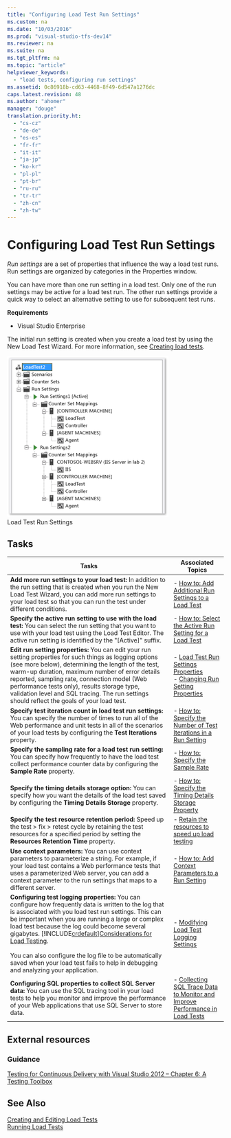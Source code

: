 ```yaml
---
title: "Configuring Load Test Run Settings"
ms.custom: na
ms.date: "10/03/2016"
ms.prod: "visual-studio-tfs-dev14"
ms.reviewer: na
ms.suite: na
ms.tgt_pltfrm: na
ms.topic: "article"
helpviewer_keywords: 
  - "load tests, configuring run settings"
ms.assetid: 0c86918b-cd63-4468-8f49-6d547a1276dc
caps.latest.revision: 48
ms.author: "ahomer"
manager: "douge"
translation.priority.ht: 
  - "cs-cz"
  - "de-de"
  - "es-es"
  - "fr-fr"
  - "it-it"
  - "ja-jp"
  - "ko-kr"
  - "pl-pl"
  - "pt-br"
  - "ru-ru"
  - "tr-tr"
  - "zh-cn"
  - "zh-tw"
---
```

# Configuring Load Test Run Settings
*Run settings* are a set of properties that influence the way a load test runs. Run settings are organized by categories in the Properties window.  
  
 You can have more than one run setting in a load test. Only one of the run settings may be active for a load test run. The other run settings provide a quick way to select an alternative setting to use for subsequent test runs.  
  
 **Requirements**  
  
-   Visual Studio Enterprise  
  
 The initial run setting is created when you create a load test by using the New Load Test Wizard. For more information, see [Creating load tests](../Topic/Creating%20load%20tests.md).  
  
 ![Load Test Run Settings](../dv_TeamTestALM/media/loadtestrunsettings.png "LoadTestRunSettings")  
Load Test Run Settings  
  
## Tasks  
  
|Tasks|Associated Topics|  
|-----------|-----------------------|  
|**Add more run settings to your load test:** In addition to the run setting that is created when you run the New Load Test Wizard, you can add more run settings to your load test so that you can run the test under different conditions.|-   [How to: Add Additional Run Settings to a Load Test](../dv_TeamTestALM/how-to--add-additional-run-settings-to-a-load-test.md)|  
|**Specify the active run setting to use with the load test:** You can select the run setting that you want to use with your load test using the Load Test Editor. The active run setting is identified by the "[Active]" suffix.|-   [How to: Select the Active Run Setting for a Load Test](../dv_TeamTestALM/how-to--select-the-active-run-setting-for-a-load-test.md)|  
|**Edit run setting properties:** You can edit your run setting properties for such things as logging options (see more below), determining the length of the test, warm-up duration, maximum number of error details reported, sampling rate, connection model (Web performance tests only), results storage type, validation level and SQL tracing. The run settings should reflect the goals of your load test.|-   [Load Test Run Settings Properties](../dv_TeamTestALM/load-test-run-settings-properties.md)<br />-   [Changing Run Setting Properties](../dv_TeamTestALM/load-test-run-settings-properties.md#LoadTestRunSettingsHowToChange)|  
|**Specify test iteration count in load test run settings:** You can specify the number of times to run all of the Web performance and unit tests in all of the scenarios of your load tests by configuring the **Test Iterations** property.|-   [How to: Specify the Number of Test Iterations in a Run Setting](../dv_TeamTestALM/how-to--specify-the-number-of-test-iterations-in-a-load-test-run-setting.md)|  
|**Specify the sampling rate for a load test run setting:** You can specify how frequently to have the load test collect performance counter data by configuring the **Sample Rate** property.|-   [How to: Specify the Sample Rate](../dv_TeamTestALM/how-to--specify-the-sample-rate-for-a-load-test-run-setting.md)|  
|**Specify the timing details storage option:** You can specify how you want the details of the load test saved by configuring the **Timing Details Storage** property.|-   [How to: Specify the Timing Details Storage Property](../dv_TeamTestALM/how-to--specify-the-timing-details-storage-property-for-a-load-test-run-setting.md)|  
|**Specify the test resource retention period:** Speed up the test > fix > retest cycle by retaining the test resources for a specified period by setting the **Resources Retention Time** property.|-   [Retain the resources to speed up load testing](https://www.visualstudio.com/docs/test/performance-testing/getting-started/getting-started-with-performance-testing#retain-resources)|  
|**Use context parameters:** You can use context parameters to parameterize a string. For example, if your load test contains a Web performance tests that uses a parameterized Web server, you can add a context parameter to the run settings that maps to a different server.|-   [How to: Add Context Parameters to a Run Setting](../dv_TeamTestALM/how-to--add-context-parameters-to-a-load-test-run-setting.md)|  
|**Configuring test logging properties:** You can configure how frequently data is written to the log that is associated with you load test run settings. This can be important when you are running a large or complex load test because the log could become several gigabytes. [!INCLUDE[crdefault](../dv_TeamTestALM/includes/crdefault_md.md)][Considerations for Load Testing](assetId:///e2985d15-60a7-4177-93b4-f986c2936337#CreatingEditingLoadTestsConsiderations).<br /><br /> You can also configure the log file to be automatically saved when your load test fails to help in debugging and analyzing your application.|-   [Modifying Load Test Logging Settings](../dv_TeamTestALM/modifying-load-test-logging-settings.md)|  
|**Configuring SQL properties to collect SQL Server data:** You can use the SQL tracing tool in your load tests to help you monitor and improve the performance of your Web applications that use SQL Server to store data.|-   [Collecting SQL Trace Data to Monitor and Improve Performance in Load Tests](../Topic/Collecting%20SQL%20Trace%20Data%20to%20Monitor%20and%20Improve%20Performance%20in%20Load%20Tests.md)|  
  
## External resources  
  
### Guidance  
 [Testing for Continuous Delivery with Visual Studio 2012 – Chapter 6: A Testing Toolbox](http://go.microsoft.com/fwlink/?LinkID=255203)  
  
## See Also  
 [Creating and Editing Load Tests](assetId:///e2985d15-60a7-4177-93b4-f986c2936337)   
 [Running Load Tests](../Topic/Running%20Load%20Tests.md)